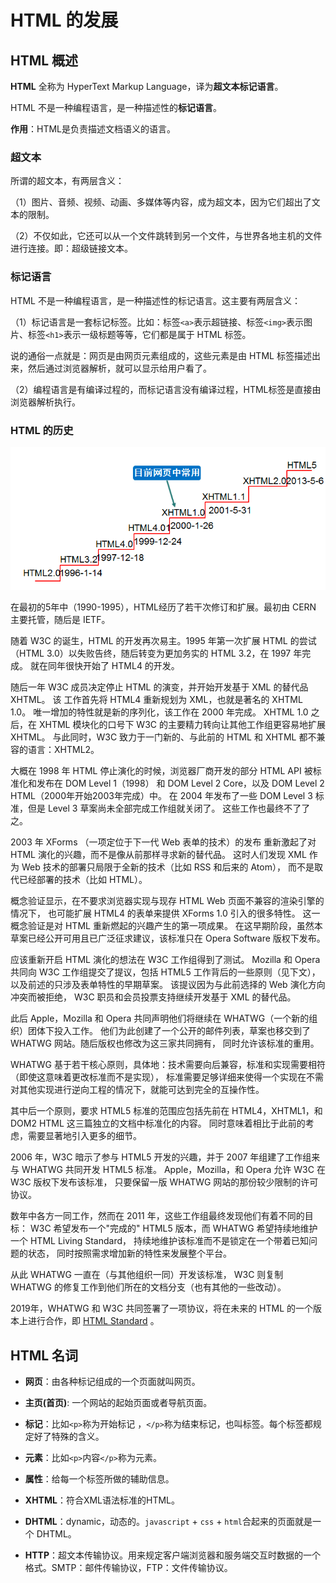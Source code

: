 # HTML 的发展

## HTML 概述

**HTML** 全称为 HyperText Markup Language，译为**超文本标记语言**。

HTML 不是一种编程语言，是一种描述性的**标记语言**。

**作用**：HTML是负责描述文档语义的语言。

### 超文本

所谓的超文本，有两层含义：

（1）图片、音频、视频、动画、多媒体等内容，成为超文本，因为它们超出了文本的限制。

（2）不仅如此，它还可以从一个文件跳转到另一个文件，与世界各地主机的文件进行连接。即：超级链接文本。

### 标记语言

HTML 不是一种编程语言，是一种描述性的标记语言。这主要有两层含义：

（1）标记语言是一套标记标签。比如：标签`<a>`表示超链接、标签`<img>`表示图片、标签`<h1>`表示一级标题等等，它们都是属于 HTML 标签。

说的通俗一点就是：网页是由网页元素组成的，这些元素是由 HTML 标签描述出来，然后通过浏览器解析，就可以显示给用户看了。

（2）编程语言是有编译过程的，而标记语言没有编译过程，HTML标签是直接由浏览器解析执行。

### HTML 的历史

![](../assets/html-versions.png)

在最初的5年中（1990-1995），HTML经历了若干次修订和扩展。最初由 CERN 主要托管，随后是 IETF。

随着 W3C 的诞生，HTML 的开发再次易主。1995 年第一次扩展 HTML 的尝试（HTML 3.0）以失败告终，随后转变为更加务实的 HTML
3.2，在 1997 年完成。 就在同年很快开始了 HTML4 的开发。

随后一年 W3C 成员决定停止 HTML 的演变，并开始开发基于 XML 的替代品 XHTML。 该 工作首先将 HTML4 重新规划为 XML，也就是著名的
XHTML 1.0。 唯一增加的特性就是新的序列化，该工作在 2000 年完成。 XHTML 1.0 之后，在 XHTML 模块化的口号下 W3C
的主要精力转向让其他工作组更容易地扩展 XHTML。 与此同时，W3C 致力于一门新的、与此前的 HTML 和 XHTML 都不兼容的语言：XHTML2。

大概在 1998 年 HTML 停止演化的时候，浏览器厂商开发的部分 HTML API 被标准化和发布在 DOM Level 1（1998） 和 DOM
Level 2 Core，以及 DOM Level 2 HTML（2000年开始2003年完成）中。 在 2004 年发布了一些 DOM Level 3
标准，但是 Level 3 草案尚未全部完成工作组就关闭了。 这些工作也最终不了了之。

2003 年 XForms （一项定位于下一代 Web 表单的技术）的发布 重新激起了对 HTML 演化的兴趣，而不是像从前那样寻求新的替代品。 这时人们发现
XML 作为 Web 技术的部署只局限于全新的技术（比如 RSS 和后来的 Atom）， 而不是取代已经部署的技术（比如 HTML）。

概念验证显示，在不要求浏览器实现与现存 HTML Web 页面不兼容的渲染引擎的情况下， 也可能扩展 HTML4 的表单来提供 XForms 1.0
引入的很多特性。 这一概念验证是对 HTML 重新燃起的兴趣产生的第一项成果。 在这早期阶段，虽然本草案已经公开可用且已广泛征求建议，该标准只在 Opera
Software 版权下发布。

应该重新开启 HTML 演化的想法在 W3C 工作组得到了测试。 Mozilla 和 Opera 共同向 W3C 工作组提交了提议，包括 HTML5
工作背后的一些原则（见下文），以及前述的只涉及表单特性的早期草案。 该提议因为与此前选择的 Web 演化方向冲突而被拒绝， W3C
职员和会员投票支持继续开发基于 XML 的替代品。

此后 Apple，Mozilla 和 Opera 共同声明他们将继续在 WHATWG（一个新的组织）团体下投入工作。
他们为此创建了一个公开的邮件列表，草案也移交到了 WHATWG 网站。随后版权也修改为这三家共同拥有， 同时允许该标准的重用。

WHATWG 基于若干核心原则，具体地：技术需要向后兼容，标准和实现需要相符（即使这意味着更改标准而不是实现），
标准需要足够详细来使得一个实现在不需对其他实现进行逆向工程的情况下，就能可达到完全的互操作性。

其中后一个原则，要求 HTML5 标准的范围应包括先前在 HTML4，XHTML1，和 DOM2 HTML 这三篇独立的文档中标准化的内容。
同时意味着相比于此前的考虑，需要显著地引入更多的细节。

2006 年，W3C 暗示了参与 HTML5 开发的兴趣，并于 2007 年组建了工作组来与 WHATWG 共同开发 HTML5 标准。
Apple，Mozilla，和 Opera 允许 W3C 在 W3C 版权下发布该标准， 只要保留一版 WHATWG 网站的那份较少限制的许可协议。

数年中各方一同工作，然而在 2011 年，这些工作组最终发现他们有着不同的目标： W3C 希望发布一个"完成的" HTML5 版本，而 WHATWG
希望持续地维护一个 HTML Living Standard， 持续地维护该标准而不是锁定在一个带着已知问题的状态， 同时按照需求增加新的特性来发展整个平台。

从此 WHATWG 一直在（与其他组织一同）开发该标准， W3C 则复制 WHATWG 的修复工作到他们所在的文档分支（也有其他的一些改动）。

2019年，WHATWG 和 W3C 共同签署了一项协议，将在未来的 HTML
的一个版本上进行合作，即 [HTML Standard](https://whatwg-cn.github.io/html/) 。

## HTML 名词

- **网页**：由各种标记组成的一个页面就叫网页。

- **主页(首页)**: 一个网站的起始页面或者导航页面。

- **标记**：比如`<p>`称为开始标记 ，`</p>`称为结束标记，也叫标签。每个标签都规定好了特殊的含义。

- **元素**：比如`<p>`内容`</p>`称为元素。

- **属性**：给每一个标签所做的辅助信息。

- **XHTML**：符合XML语法标准的HTML。

- **DHTML**：dynamic，动态的。`javascript` + `css` + `html`合起来的页面就是一个 DHTML。

- **HTTP**：超文本传输协议。用来规定客户端浏览器和服务端交互时数据的一个格式。SMTP：邮件传输协议，FTP：文件传输协议。
